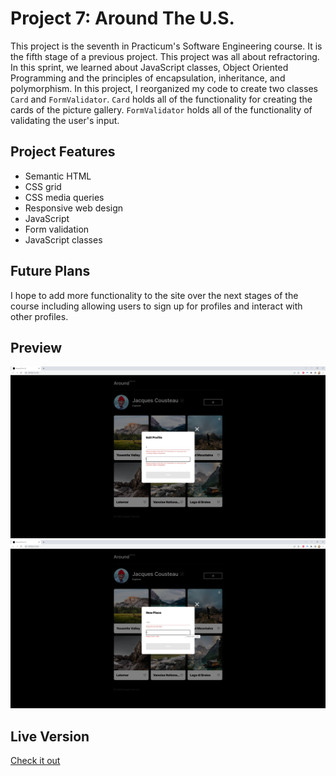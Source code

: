 # Project 7: Around The U.S.

This project is the seventh in Practicum's Software Engineering course. It is the fifth stage of a previous project. This project was all about refractoring. In this sprint, we learned about JavaScript classes, Object Oriented Programming and the principles of encapsulation, inheritance, and polymorphism. In this project, I reorganized my code to create two classes `Card` and `FormValidator`. `Card` holds all of the functionality for creating the cards of the picture gallery. `FormValidator` holds all of the functionality of validating the user's input.

## Project Features

- Semantic HTML
- CSS grid
- CSS media queries
- Responsive web design
- JavaScript
- Form validation
- JavaScript classes

## Future Plans

I hope to add more functionality to the site over the next stages of the course including allowing users to sign up for profiles and interact with other profiles.

## Preview

<img src="./images/demos/project-6-demo1.jpg">
<img src="./images/demos/project-6-demo2.jpg">

## Live Version

<a href="https://skwisgaarr8-9.github.io/se_project_aroundtheus/">Check it out</a>
